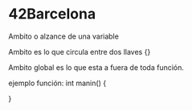 # 42Barcelona

Ambito o alzance de una variable

Ambito es lo que circula entre dos llaves {}

Ambito global es lo que esta a fuera de toda función. 

ejemplo función:
  int manin()
  {
    
  }